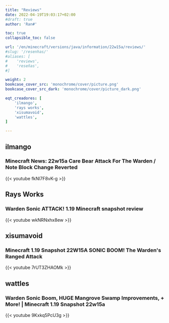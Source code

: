 ```yaml
---
title: "Reviews"
date: 2022-04-19T19:03:17+02:00
#draft: true
author: 'Ran#'

toc: true
collapsible_toc: false

url: '/en/minecraft/versions/java/information/22w15a/reviews/'
#slug: '/resenhas/'
#aliases: [
#    'reviews',
#    'reseñas',
#]

weight: 2
bookcase_cover_src: 'monochrome/cover/picture.png'
bookcase_cover_src_dark: 'monochrome/cover/picture_dark.png'

eqt_creadores: [
    'ilmango',
    'rays works',
    'xisumavoid',
    'wattles',
]

---
```


## ilmango
### Minecraft News: 22w15a Care Bear Attack For The Warden / Note Block Change Reverted
{{< youtube fkNl7F8vK-g >}}
<!--{{< youtube >}}-->

## Rays Works
### Warden Sonic ATTACK! 1.19 Minecraft snapshot review
{{< youtube wkNRNxhx8ew >}}
<!--{{< youtube >}}-->

## xisumavoid
### Minecraft 1.19 Snapshot 22W15A SONIC BOOM! The Warden's Ranged Attack
{{< youtube 7rUT3ZHAOMk >}}
<!--{{< youtube >}}-->

## wattles
### Warden Sonic Boom, HUGE Mangrove Swamp Improvements, + More! | Minecraft 1.19 Snapshot 22w15a
{{< youtube 9Kxkq5PcU3g >}}
<!--{{< youtube >}}-->
